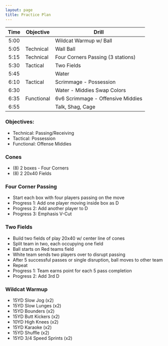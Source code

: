 ```yaml
---
layout: page
title: Practice Plan
---
```


| Time | Objective | Drill |
| :---: | --- | --- |
| 5:00 | | Wildcat Warmup w/ Ball |
| 5:05 | Technical | Wall Ball |
| 5:15 | Technical | Four Corners Passing (3 stations) |
| 5:30 | Tactical | Two Fields |
| 5:45 | | Water |
| 6:10 | Tactical | Scrimmage - Possession |
| 6:30 | | Water - Middies Swap Colors |
| 6:35 | Functional | 6v6 Scrimmage - Offensive Middies | 
| 6:55 | | Talk, Shag, Cage | 

### Objectives:

* Technical: Passing/Receiving
* Tactical: Possession
* Functional: Offense Middies

### Cones

* (8) 2 boxes - Four Corners
* (8) 2 20x40 Fields

### Four Corner Passing

* Start each box with four players passing on the move
* Progress 1: Add one player moving inside box as D
* Progress 2: Add another player to D
* Progress 3: Emphasis V-Cut

### Two Fields

* Build two fields of play 20x40 w/ center line of cones
* Split team in two, each occupying one field
* Ball starts on Red teams field
* White team sends two players over to disrupt passing
* After 5 successful passes or single disruption, ball moves to other team
* Repeat
* Progress 1: Team earns point for each 5 pass completion
* Progress 2: Add 3rd D

### Wildcat Warmup

* 15YD Slow Jog (x2)
* 15YD Slow Lunges (x2)
* 15YD Bounders (x2)
* 15YD Butt Kickers (x2)
* 10YD High Knees (x2)
* 15YD Karaoke (x2)
* 15YD Shuffle (x2)
* 15YD 3/4 Speed Sprints (x2)
